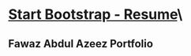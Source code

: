 # [Start Bootstrap - Resume](https://startbootstrap.com/template-overviews/resume/)\

## Fawaz Abdul Azeez Portfolio